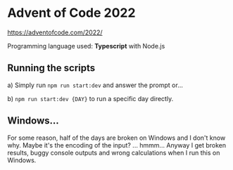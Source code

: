 # Advent of Code 2022

https://adventofcode.com/2022/

Programming language used: **Typescript** with Node.js

## Running the scripts

a) Simply run `npm run start:dev` and answer the prompt or…

b) `npm run start:dev {DAY}` to run a specific day directly.

## Windows...

For some reason, half of the days are broken on Windows and I don't know why.
Maybe it's the encoding of the input? ... hmmm...
Anyway I get broken results, buggy console outputs and wrong calculations when I run this on Windows.
